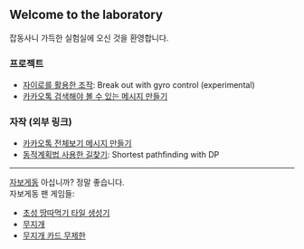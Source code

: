 ## Welcome to the laboratory

잡동사니 가득한 실험실에 오신 것을 환영합니다.
### 프로젝트

* [자이로를 활용한 조작](https://km19809.github.io/gyro/index.html): Break out with gyro control (experimental)
* [카카오톡 검색해야 볼 수 있는 메시지 만들기](https://km19809.github.io/figlet/index.html)
### 자작 (외부 링크)
* [카카오톡 전체보기 메시지 만들기](https://svelte.dev/repl/7f4ad0f4e7d84af6bde68a975b93fad3)
* [동적계획법 사용한 길찾기](https://svelte.dev/repl/efe14de1837d4ec6af34545260c08e3b): Shortest pathfinding with DP
<hr>

[자보게동](https://comic.naver.com/bestChallenge/list.nhn?titleId=734597) 아십니까? 정말 좋습니다.<br>
자보게동 팬 게임들:<br>
* [초성 땅따먹기 타일 생성기](https://svelte.dev/repl/950e8906196c43f6ad36dc0ce69dfd88)
* [무지개](https://svelte.dev/repl/864d1f42719f4c4188f42b0a6339e003)
* [무지개 카드 무제한](https://svelte.dev/repl/498d2389ca2546a2866a6f6cfbe265fc)


<!--
### Jekyll Themes

Your Pages site will use the layout and styles from the Jekyll theme you have selected in your [repository settings](https://github.com/km19809/km19809.github.io/settings/pages). The name of this theme is saved in the Jekyll `_config.yml` configuration file.

### Support or Contact

Having trouble with Pages? Check out our [documentation](https://docs.github.com/categories/github-pages-basics/) or [contact support](https://support.github.com/contact) and we’ll help you sort it out.-->
